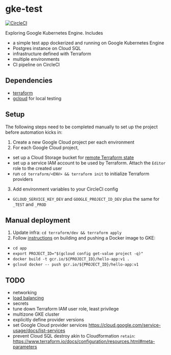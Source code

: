 # gke-test
[![CircleCI](https://circleci.com/gh/epiphone/gke-terraform-example/tree/master.svg?style=svg)](https://circleci.com/gh/epiphone/gke-terraform-example/tree/master)

Exploring Google Kubernetes Engine. Includes
- a simple test app dockerized and running on Google Kubernetes Engine
- Postgres instance on Cloud SQL
- infrastructure defined with Terraform
- multiple environments
- CI pipeline on CircleCI

## Dependencies
- [terraform](https://learn.hashicorp.com/terraform/getting-started/install.html)
- [gcloud](https://cloud.google.com/sdk/#Quick_Start) for local testing

## Setup

The following steps need to be completed manually to set up the project before automation kicks in:

1. Create a new Google Cloud project per each environment
2. For each Google Cloud project,
  - set up a Cloud Storage bucket for [remote Terraform state](https://www.terraform.io/docs/backends/types/gcs.html)
  - set up a service IAM account to be used by Terraform. Attach the `Editor` role to the created user
  - run `cd terraform/<ENV> && terraform init` to initialize Terraform providers
3. Add environment variables to your CircleCI config
  - `GCLOUD_SERVICE_KEY_DEV` and `GOOGLE_PROJECT_ID_DEV` plus the same for `_TEST` and `_PROD`

## Manual deployment

1. Update infra: `cd terraform/dev && terraform apply`
2. Follow [instructions](https://cloud.google.com/kubernetes-engine/docs/tutorials/hello-app) on building and pushing a Docker image to GKE:
  - `cd app`
  - `export PROJECT_ID="$(gcloud config get-value project -q)"`
  - `docker build -t gcr.io/${PROJECT_ID}/hello-app:v1 .`
  - `gcloud docker -- push gcr.io/${PROJECT_ID}/hello-app:v1`

## TODO

- networking
- [load balancing](https://cloud.google.com/kubernetes-engine/docs/tutorials/http-balancer)
- secrets
- tune down Terraform IAM user role, least privilege
- multizone GKE cluster
- explicitly define provider versions
- set Google Cloud provider services https://cloud.google.com/service-usage/docs/list-services
- prevent Cloud SQL destroy akin to Cloudformation `retain`: https://www.terraform.io/docs/configuration/resources.html#meta-parameters
